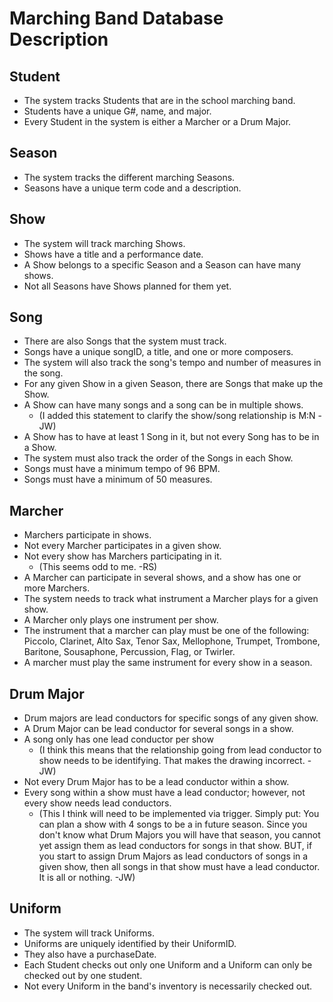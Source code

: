 # Marching Band Database Description

## Student
* The system tracks Students that are in the school marching band.
* Students have a unique G#, name, and major.
* Every Student in the system is either a Marcher or a Drum Major.

## Season
* The system tracks the different marching Seasons. 
* Seasons have a unique term code and a description. 

## Show
* The system will track marching Shows. 
* Shows have a title and a performance date.
* A Show belongs to a specific Season and a Season can have many shows.
* Not all Seasons have Shows planned for them yet.

## Song
* There are also Songs that the system must track. 
* Songs have a unique songID, a title, and one or more composers.
* The system will also track the song's tempo and number of measures in the song.
* For any given Show in a given Season, there are Songs that make up the Show. 
* A Show can have many songs and a song can be in multiple shows.
    - (I added this statement to clarify the show/song relationship is M:N -JW)
* A Show has to have at least 1 Song in it, but not every Song has to be in a Show.
* The system must also track the order of the Songs in each Show.
* Songs must have a minimum tempo of 96 BPM.
* Songs must have a minimum of 50 measures.

## Marcher
* Marchers participate in shows. 
* Not every Marcher participates in a given show. 
* Not every show has Marchers participating in it.
    - (This seems odd to me. -RS)
* A Marcher can participate in several shows, and a show has one or more Marchers. 
* The system needs to track what instrument a Marcher plays for a given show.
* A Marcher only plays one instrument per show.
* The instrument that a marcher can play must be one of the following: Piccolo, Clarinet, Alto Sax, Tenor Sax, Mellophone, Trumpet, Trombone, Baritone, Sousaphone, Percussion, Flag, or Twirler.
* A marcher must play the same instrument for every show in a season.

## Drum Major
* Drum majors are lead conductors for specific songs of any given show. 
* A Drum Major can be lead conductor for several songs in a show. 
* A song only has one lead conductor per show 
    - (I think this means that the relationship going from lead conductor to show needs to be identifying. That makes the drawing incorrect. -JW)
* Not every Drum Major has to be a lead conductor within a show.
* Every song within a show must have a lead conductor; however, not every show needs lead conductors. 
    - (This I think will need to be implemented via trigger. Simply put: You can plan a show with 4 songs to be a in future season. Since you don't know what Drum Majors you will have that season, you cannot yet assign them as lead conductors for songs in that show. BUT, if you start to assign Drum Majors as lead conductors of songs in a given show, then all songs in that show must have a lead conductor. It is all or nothing. -JW)

## Uniform
* The system will track Uniforms. 
* Uniforms are uniquely identified by their UniformID. 
* They also have a purchaseDate. 
* Each Student checks out only one Uniform and a Uniform can only be checked out by one student.
* Not every Uniform in the band's inventory is necessarily checked out.


